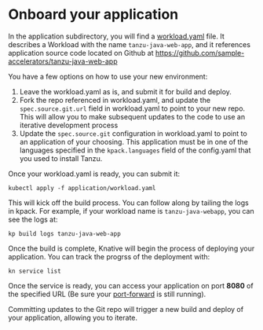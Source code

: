 # Onboard your application

In the application subdirectory, you will find a [workload.yaml](workload.yaml) file. It describes a Workload with the name `tanzu-java-web-app`, and it references application source code located on Github at https://github.com/sample-accelerators/tanzu-java-web-app

You have a few options on how to use your new environment:

1. Leave the workload.yaml as is, and submit it for build and deploy.
2. Fork the repo referenced in workload.yaml, and update the `spec.source.git.url` field in workload.yaml to point to your new repo. This will allow you to make subsequent updates to the code to use an iterative development process
3. Update the `spec.source.git` configuration in workload.yaml to point to an application of your choosing. This application must be in one of the languages specified in the `kpack.languages` field of the config.yaml that you used to install Tanzu.

Once your workload.yaml is ready, you can submit it:

`kubectl apply -f application/workload.yaml`

This will kick off the build process. You can follow along by tailing the logs in kpack. For example, if your workload name is `tanzu-java-webapp`, you can see the logs at:

```
kp build logs tanzu-java-web-app
```

Once the build is complete, Knative will begin the process of deploying your application. You can track the progrss of the deployment with:

```
kn service list
```

Once the service is ready, you can access your application on port **8080** of the specified URL (Be sure your [port-forward](../knative/3-knative.md) is still running).

Committing updates to the Git repo will trigger a new build and deploy of your application, allowing you to iterate.
